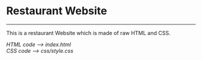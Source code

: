 <h1>Restaurant Website</h1> 
<hr/>
<p>This is  a restaurant Website which is made of raw HTML and CSS.</p>


<i>HTML code --> index.html</i> <br/>
<i>CSS code --> css/style.css</i><br/>

